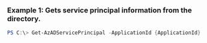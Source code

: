 ### Example 1: Gets service principal information from the directory.
```powershell
PS C:\> Get-AzADServicePrincipal -ApplicationId {ApplicationId}
```


